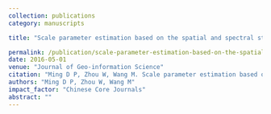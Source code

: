 ```yaml
---
collection: publications
category: manuscripts

title: "Scale parameter estimation based on the spatial and spectral statistics in high spatial resolution image segmentation"

permalink: /publication/scale-parameter-estimation-based-on-the-spatial-and-spectral-statistics-in-high-spatial-resolution-image-segmentation
date: 2016-05-01
venue: "Journal of Geo-information Science"
citation: "Ming D P, Zhou W, Wang M. Scale parameter estimation based on the spatial and spectral statistics in high spatial resolution image segmentation. Journal of Geo-information Science, 2016, 18(5):622-631."
authors: "Ming D P, Zhou W, Wang M"
impact_factor: "Chinese Core Journals"
abstract: ""
---
```

